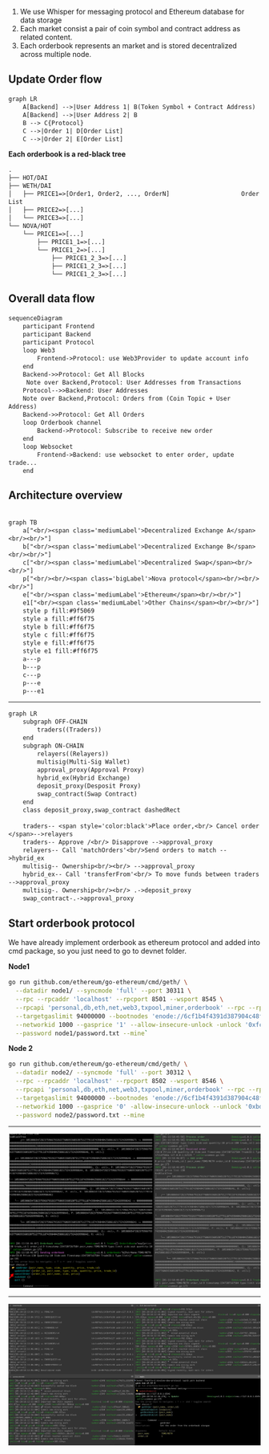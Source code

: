 1. We use Whisper for messaging protocol and Ethereum database for data storage
2. Each market consist a pair of coin symbol and contract address as related content.
3. Each orderbook represents an market and is stored decentralized across multiple node.

## Update Order flow

```mermaid
graph LR
    A[Backend] -->|User Address 1| B(Token Symbol + Contract Address)
    A[Backend] -->|User Address 2| B
    B --> C{Protocol}
    C -->|Order 1| D[Order List]
    C -->|Order 2| E[Order List]
```

**Each orderbook is a red-black tree**

```
.
├── HOT/DAI
├── WETH/DAI
│   ├── PRICE1=>[Order1, Order2, ..., OrderN]                    Order List
│   ├── PRICE2=>[...]
│   └── PRICE3=>[...]
└── NOVA/HOT
    └── PRICE1=>[...]
        ├── PRICE1_1=>[...]
        └── PRICE1_2=>[...]
            ├── PRICE1_2_3=>[...]
            ├── PRICE1_2_3=>[...]
            └── PRICE1_2_3=>[...]

```

## Overall data flow

```mermaid
sequenceDiagram
    participant Frontend
    participant Backend
    participant Protocol
    loop Web3
        Frontend->Protocol: use Web3Provider to update account info
    end
    Backend->>Protocol: Get All Blocks
     Note over Backend,Protocol: User Addresses from Transactions
    Protocol-->>Backend: User Addresses
    Note over Backend,Protocol: Orders from (Coin Topic + User Address)
    Backend->>Protocol: Get All Orders
    loop Orderbook channel
        Backend->Protocol: Subscribe to receive new order
    end
    loop Websocket
        Frontend->Backend: use websocket to enter order, update trade...
    end
```

## Architecture overview

```mermaid.architecture

graph TB
    a["<br/><span class='mediumLabel'>Decentralized Exchange A</span><br/><br/>"]
    b["<br/><span class='mediumLabel'>Decentralized Exchange B</span><br/><br/>"]
    c["<br/><span class='mediumLabel'>Decentralized Swap</span><br/><br/>"]
    p["<br/><br/><span class='bigLabel'>Nova protocol</span><br/><br/><br/>"]
    e["<br/><span class='mediumLabel'>Ethereum</span><br/><br/>"]
    e1["<br/><span class='mediumLabel'>Other Chains</span><br/><br/>"]
    style p fill:#9f5069
    style a fill:#ff6f75
    style b fill:#ff6f75
    style c fill:#ff6f75
    style e fill:#ff6f75
    style e1 fill:#ff6f75
    a---p
    b---p
    c---p
    p---e
    p---e1
```

<hr/>

```mermaid.orderbook
graph LR
    subgraph OFF-CHAIN
        traders((Traders))
    end
    subgraph ON-CHAIN
        relayers((Relayers))
        multisig(Multi-Sig Wallet)
        approval_proxy(Approval Proxy)
        hybrid_ex(Hybrid Exchange)
        deposit_proxy(Desposit Proxy)
        swap_contract(Swap Contract)
    end
    class deposit_proxy,swap_contract dashedRect

    traders-- <span style='color:black'>Place order,<br/> Cancel order </span>-->relayers
    traders-- Approve /<br/> Disapprove -->approval_proxy
    relayers-- Call 'matchOrders'<br/>Send orders to match -->hybrid_ex
    multisig-- Ownership<br/><br/> -->approval_proxy
    hybrid_ex-- Call 'transferFrom'<br/> To move funds between traders  -->approval_proxy
    multisig-. Ownership<br/><br/> .->deposit_proxy
    swap_contract-.->approval_proxy
```

## Start orderbook protocol

We have already implement orderbook as ethereum protocol and added into cmd package, so you just need to go to devnet folder.

**Node1**

```bash
go run github.com/ethereum/go-ethereum/cmd/geth/ \
  --datadir node1/ --syncmode 'full' --port 30311 \
  --rpc --rpcaddr 'localhost' --rpcport 8501 --wsport 8545 \
  --rpcapi 'personal,db,eth,net,web3,txpool,miner,orderbook' --rpc --rpccorsdomain "*" \
  --targetgaslimit 94000000 --bootnodes 'enode://6cf1b4f4391d387904c48fc18403b49d0df0588e0a20511f0ff830de30867f3e12daaf6138ccfc2583b4b76b7b5bc0b7493e1ae1cb5ae951cd1f6221b147ec50@127.0.0.1:30310' \
  --networkid 1000 --gasprice '1' --allow-insecure-unlock -unlock '0xfcc9d477af8a7fe823ecb24bbd541e779aa72f31' \
  --password node1/password.txt --mine`
```

**Node 2**

```bash
go run github.com/ethereum/go-ethereum/cmd/geth/ \
  --datadir node2/ --syncmode 'full' --port 30312 \
  --rpc --rpcaddr 'localhost' --rpcport 8502 --wsport 8546 \
  --rpcapi 'personal,db,eth,net,web3,txpool,miner,orderbook' --rpc --rpccorsdomain "*" \
  --targetgaslimit 94000000 --bootnodes 'enode://6cf1b4f4391d387904c48fc18403b49d0df0588e0a20511f0ff830de30867f3e12daaf6138ccfc2583b4b76b7b5bc0b7493e1ae1cb5ae951cd1f6221b147ec50@127.0.0.1:30310' \
  --networkid 1000 --gasprice '0' -allow-insecure-unlock --unlock '0xbd89f54c601cfee303ed61b9b5ae3be21cc09d66' \
  --password node2/password.txt --mine
```

---

![orderbook1](assets/orderbook1.png)

---

![orderbook2](assets/orderbook2.jpg)
